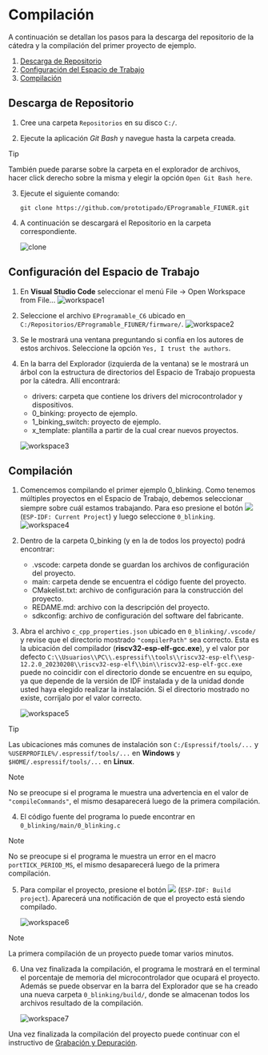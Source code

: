 # Compilación 

A continuación se detallan los pasos para la descarga del repositorio de la cátedra y la compilación del primer proyecto de ejemplo. 

1. [Descarga de Repositorio](#Descarga-de-Repositorio)
2. [Configuración del Espacio de Trabajo](#Configuración-del-Espacio-de-Trabajo)
3. [Compilación](#Compilación)

## Descarga de Repositorio

1. Cree una carpeta `Repositorios` en su disco `C:/`.

2. Ejecute la aplicación *Git Bash* y navegue hasta la carpeta creada.
    
> [!TIP]
> También puede pararse sobre la carpeta en el explorador de archivos, hacer click derecho sobre la misma y elegir la opción `Open Git Bash here`.

3. Ejecute el siguiente comando: 
    ```
    git clone https://github.com/prototipado/EProgramable_FIUNER.git
    ```

4. A continuación se descargará el Repositorio en la carpeta correspondiente.

    ![clone](./imágenes/clone.png)

## Configuración del Espacio de Trabajo

1. En **Visual Studio Code** seleccionar el menú File -> Open Workspace from File...
    ![workspace1](./imágenes/workspace1.png)

2. Seleccione el archivo `EProgramable_C6` ubicado en `C:/Repositorios/EProgramable_FIUNER/firmware/`.
    ![workspace2](./imágenes/workspace2.png)

3. Se le mostrará una ventana preguntando si confía en los autores de estos archivos. Seleccione la opción `Yes, I trust the authors`.

4. En la barra del Explorador (izquierda de la ventana) se le mostrará un árbol con la estructura de directorios del Espacio de Trabajo propuesta por la cátedra. Allí encontrará:
    - drivers: carpeta que contiene los drivers del microcontrolador y dispositivos.
    - 0_binking: proyecto de ejemplo.
    - 1_binking_switch: proyecto de ejemplo.
    - x_template: plantilla a partir de la cual crear nuevos proyectos.
   
    ![workspace3](./imágenes/workspace3.png)

## Compilación

1. Comencemos compilando el primer ejemplo 0_blinking. 
Como tenemos múltiples proyectos en el Espacio de Trabajo, debemos seleccionar siempre sobre cuál estamos trabajando.
Para eso presione el botón ![](https://raw.githubusercontent.com/microsoft/vscode-icons/2ca0f3225c1ecd16537107f60f109317fcfc3eb0/icons/dark/file-submodule.svg) (`ESP-IDF: Current Project`) y luego seleccione `0_blinking`.
    ![workspace4](./imágenes/workspace4.png)

2. Dentro de la carpeta 0_binking (y en la de todos los proyecto) podrá encontrar:
    - .vscode: carpeta donde se guardan los archivos de configuración del proyecto.
    - main: carpeta dende se encuentra el código fuente del proyecto.
    - CMakelist.txt: archivo de configuración para la construcción del proyecto.
    - REDAME.md: archivo con la descripción del proyecto.
    - sdkconfig: archivo de configuración del software del fabricante.
   
3. Abra el archivo `c_cpp_properties.json` ubicado en `0_blinking/.vscode/` y revise que el directorio mostrado `"compilerPath"` sea correcto. 
Esta es la ubicación del compilador (**riscv32-esp-elf-gcc.exe**), y el valor por defecto `C:\\Usuarios\\PC\\.espressif\\tools\\riscv32-esp-elf\\esp-12.2.0_20230208\\riscv32-esp-elf\\bin\\riscv32-esp-elf-gcc.exe` puede no coincidir con el directorio donde se encuentre en su equipo, 
ya que depende de la versión de IDF instalada y de la unidad donde usted haya elegido realizar la instalación.
Si el directorio mostrado no existe, corrijalo por el valor correcto.

    ![workspace5](./imágenes/workspace5.png)

> [!TIP] 
> Las ubicaciones más comunes de instalación son `C:/Espressif/tools/...` y `%USERPROFILE%/.espressif/tools/...` en **Windows** y `$HOME/.espressif/tools/...` en **Linux**.
	
> [!NOTE]
> No se preocupe si el programa le muestra una advertencia en el valor de `"compileCommands"`, el mismo desaparecerá luego de la primera compilación.

4. El código fuente del programa lo puede encontrar en `0_blinking/main/0_blinking.c`

> [!NOTE]
> No se preocupe si el programa le muestra un error en el macro `portTICK_PERIOD_MS`, el mismo desaparecerá luego de la primera compilación.

5. Para compilar el proyecto, presione el botón ![](https://raw.githubusercontent.com/microsoft/vscode-icons/2ca0f3225c1ecd16537107f60f109317fcfc3eb0/icons/dark/database.svg) (`ESP-IDF: Build project`). Aparecerá una notificación de que el proyecto está siendo compilado.

    ![workspace6](./imágenes/workspace6.png)
	
> [!NOTE]
> La primera compilación de un proyecto puede tomar varios minutos.
	
6. Una vez finalizada la compilación, el programa le mostrará en el terminal el porcentaje de memoria del microcontrolador que ocupará el proyecto.
Además se puede observar en la barra del Explorador que se ha creado una nueva carpeta `0_blinking/build/`, donde se almacenan todos los archivos resultado de la compilación.
    
	![workspace7](./imágenes/workspace7.png)
	
Una vez finalizada la compilación del proyecto puede continuar con el instructivo de [Grabación y Depuración](./depuración.md).

